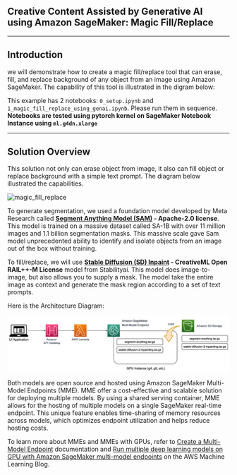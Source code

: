 ## Creative Content Assisted by Generative AI using Amazon SageMaker: Magic Fill/Replace
---

## Introduction

we will demonstrate how to create a magic fill/replace tool that can erase, fill, and replace background of any object from an image using Amazon SageMaker. The capability of this tool is illustrated in the digram below:

This example has 2 notebooks: `0_setup.ipynb` and `1_magic_fill_replace_using_genai.ipynb`. Please run them in sequence. **Notebooks are tested using pytorch kernel on SageMaker Notebook Instance using `ml.g4dn.xlarge`**

---

## Solution Overview
This solution not only can erase object from image, it also can fill object or replace background with a simple text prompt. The diagram below illustrated the capabilities.

![magic_fill_replace](https://raw.github.com/geekyutao/Inpaint-Anything/main/example/MainFramework.png)

To generate segmentation, we used a foundation model developed by Meta Research called **[Segment Anything Model (SAM)](https://segment-anything.com/) - Apache-2.0 license**. This model is trained on a massive dataset called SA-1B with over 11 million images and 1.1 billion segmentation masks.  This massive scale gave Sam model unprecedented ability to identify and isolate objects from an image out of the box without training.

To fill/replace, we will use **[Stable Diffusion (SD) Inpaint](https://huggingface.co/stabilityai/stable-diffusion-2-inpainting) - CreativeML Open RAIL++-M License** model from Stabilityai. This model does image-to-image, but also allows you to supply a mask. The model take the entire image as context and generate the mask region according to a set of text prompts.

Here is the Architecture Diagram:

![eraser](statics/fill-replace-sa.png)

Both models are open source and hosted using Amazon SageMaker Multi-Model Endpoints (MME). MME offer a cost-effective and scalable solution for deploying multiple models. By using a shared serving container, MME allows for the hosting of multiple models on a single SageMaker real-time endpoint. This unique feature enables time-sharing of memory resources across models, which optimizes endpoint utilization and helps reduce hosting costs. 

To learn more about MMEs and MMEs with GPUs, refer to [Create a Multi-Model Endpoint](https://docs.aws.amazon.com/sagemaker/latest/dg/create-multi-model-endpoint.html) documentation and [Run multiple deep learning models on GPU with Amazon SageMaker multi-model endpoints](https://aws.amazon.com/blogs/machine-learning/run-multiple-deep-learning-models-on-gpu-with-amazon-sagemaker-multi-model-endpoints/) on the AWS Machine Learning Blog.